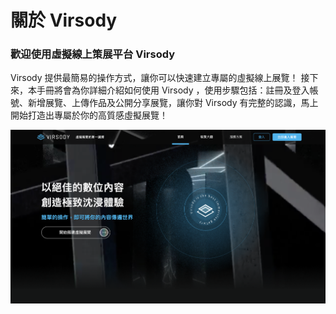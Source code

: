 # 關於 Virsody

### **歡迎使用虛擬線上策展平台 Virsody**

Virsody 提供最簡易的操作方式，讓你可以快速建立專屬的虛擬線上展覽！ 接下來，本手冊將會為你詳細介紹如何使用 Virsody ，使用步驟包括：註冊及登入帳號、新增展覽、上傳作品及公開分享展覽，讓你對 Virsody 有完整的認識，馬上開始打造出專屬於你的高質感虛擬展覽！

![](<.gitbook/assets/image (2).png>)
